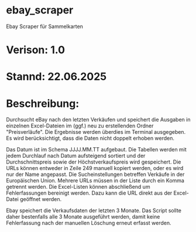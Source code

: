 # ebay_scraper
Ebay Scraper für Sammelkarten

# Verison: 1.0 
# Stannd: 22.06.2025


# Beschreibung: 
Durchsucht eBay nach den letzten Verkäufen und speichert die Ausgaben in einzelnen Excel-Dateien im (ggf.)
neu zu erstellenden Ordner "Preisverläufe". Die Ergebnisse werden überdies im Terminal ausgegeben. Es wird
berücksichtigt, dass die Daten nicht doppelt erhoben werden.

Das Datum ist im Schema JJJJ.MM.TT aufgebaut. Die Tabellen werden mit jedem Durchlauf nach Datum aufsteigend sortiert
und der Durchschnittspreis sowie der Höchstverkaufspreis wird gespeichert.
Die URLs können entweder in Zeile 249 manuell kopiert werden, oder es wird nur der Name angepasst. Die Sucheinstellungen
betreffen Verkäufe in der Europäischen Union. Mehrere URLs müssen in der Liste durch ein Komma getrennt werden.
Die Excel-Listen können abschließend um Fehlerfassungen bereinigt werden. Dazu kann die URL direkt aus der Excel-Datei
geöffnet werden.

Ebay speichert die Verkaufsdaten der letzten 3 Monate. Das Script sollte daher bestenfalls alle 3 Monate ausgeführt
werden, damit keine Fehlerfassung nach der manuellen Löschung erneut erfasst werden.
